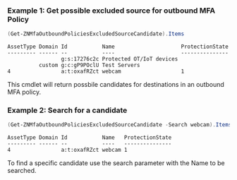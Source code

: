 ### Example 1: Get possible excluded source for outbound MFA Policy
```powershell
(Get-ZNMfaOutboundPoliciesExcludedSourceCandidate).Items
```

```output
AssetType Domain Id           Name                     ProtectionState
--------- ------ --           ----                     ---------------
                 g:s:17276c2c Protected OT/IoT devices 
          custom g:c:gP9POclU Test Servers             
4                a:t:oxafRZct webcam                   1
```

This cmdlet will return possbile candidates for destinations in an outbound MFA policy.

### Example 2: Search for a candidate
```powershell
(Get-ZNMfaOutboundPoliciesExcludedSourceCandidate -Search webcam).Items
```

```output
AssetType Domain Id           Name   ProtectionState
--------- ------ --           ----   ---------------
4                a:t:oxafRZct webcam 1
```

To find a specific candidate use the search parameter with the Name to be searched.
